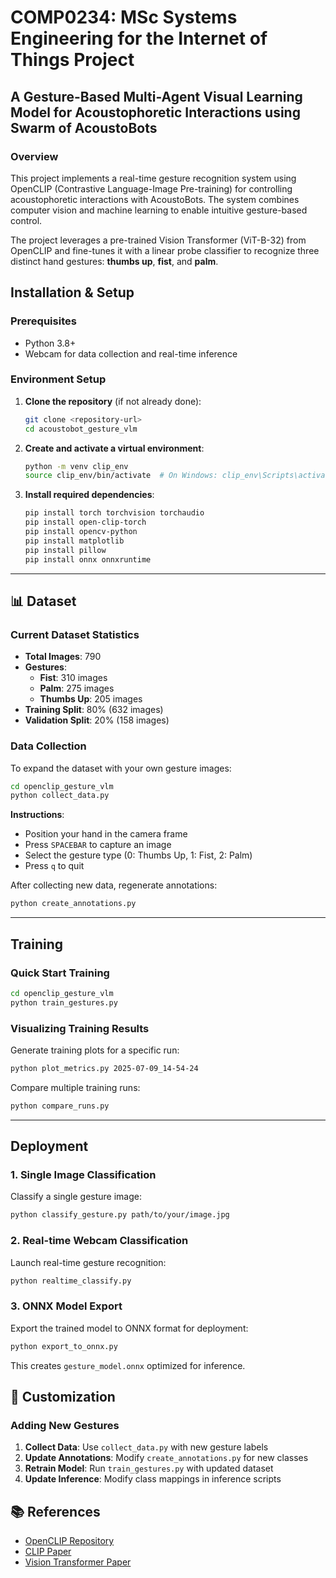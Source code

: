 # COMP0234: MSc Systems Engineering for the Internet of Things Project
## A Gesture-Based Multi-Agent Visual Learning Model for Acoustophoretic Interactions using Swarm of AcoustoBots

### Overview

This project implements a real-time gesture recognition system using OpenCLIP (Contrastive Language-Image Pre-training) for controlling acoustophoretic interactions with AcoustoBots. The system combines computer vision and machine learning to enable intuitive gesture-based control.

The project leverages a pre-trained Vision Transformer (ViT-B-32) from OpenCLIP and fine-tunes it with a linear probe classifier to recognize three distinct hand gestures: **thumbs up**, **fist**, and **palm**.



##  Installation & Setup

### Prerequisites

- Python 3.8+
- Webcam for data collection and real-time inference

### Environment Setup

1. **Clone the repository** (if not already done):
   ```bash
   git clone <repository-url>
   cd acoustobot_gesture_vlm
   ```

2. **Create and activate a virtual environment**:
   ```bash
   python -m venv clip_env
   source clip_env/bin/activate  # On Windows: clip_env\Scripts\activate
   ```

3. **Install required dependencies**:
   ```bash
   pip install torch torchvision torchaudio
   pip install open-clip-torch
   pip install opencv-python
   pip install matplotlib
   pip install pillow
   pip install onnx onnxruntime
   ```

---

## 📊 Dataset

### Current Dataset Statistics
- **Total Images**: 790
- **Gestures**:
  - **Fist**: 310 images
  - **Palm**: 275 images  
  - **Thumbs Up**: 205 images
- **Training Split**: 80% (632 images)
- **Validation Split**: 20% (158 images)

### Data Collection

To expand the dataset with your own gesture images:

```bash
cd openclip_gesture_vlm
python collect_data.py
```

**Instructions**:
- Position your hand in the camera frame
- Press `SPACEBAR` to capture an image
- Select the gesture type (0: Thumbs Up, 1: Fist, 2: Palm)
- Press `q` to quit

After collecting new data, regenerate annotations:
```bash
python create_annotations.py
```

---

## Training

### Quick Start Training

```bash
cd openclip_gesture_vlm
python train_gestures.py
```


### Visualizing Training Results

Generate training plots for a specific run:
```bash
python plot_metrics.py 2025-07-09_14-54-24
```

Compare multiple training runs:
```bash
python compare_runs.py
```

---

## Deployment

### 1. Single Image Classification

Classify a single gesture image:
```bash
python classify_gesture.py path/to/your/image.jpg
```


### 2. Real-time Webcam Classification

Launch real-time gesture recognition:
```bash
python realtime_classify.py
```


### 3. ONNX Model Export

Export the trained model to ONNX format for deployment:
```bash
python export_to_onnx.py
```

This creates `gesture_model.onnx` optimized for inference.



## 🔧 Customization

### Adding New Gestures

1. **Collect Data**: Use `collect_data.py` with new gesture labels
2. **Update Annotations**: Modify `create_annotations.py` for new classes
3. **Retrain Model**: Run `train_gestures.py` with updated dataset
4. **Update Inference**: Modify class mappings in inference scripts


## 📚 References

- [OpenCLIP Repository](https://github.com/mlfoundations/open_clip)
- [CLIP Paper](https://arxiv.org/abs/2103.00020)
- [Vision Transformer Paper](https://arxiv.org/abs/2010.11929)
